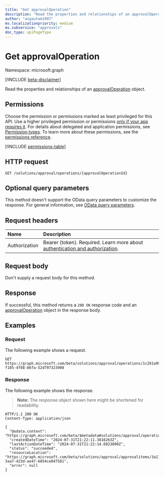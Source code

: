 ```yaml
---
title: "Get approvalOperation"
description: "Read the properties and relationships of an approvalOperation object."
author: "asgautam1997"
ms.localizationpriority: medium
ms.subservice: "approvals"
doc_type: apiPageType
---
```


# Get approvalOperation

Namespace: microsoft.graph

[!INCLUDE [beta-disclaimer](../../includes/beta-disclaimer.md)]

Read the properties and relationships of an [approvalOperation](../resources/approvaloperation.md) object.

## Permissions

Choose the permission or permissions marked as least privileged for this API. Use a higher privileged permission or permissions [only if your app requires it](/graph/permissions-overview#best-practices-for-using-microsoft-graph-permissions). For details about delegated and application permissions, see [Permission types](/graph/permissions-overview#permission-types). To learn more about these permissions, see the [permissions reference](/graph/permissions-reference).

<!-- {
  "blockType": "permissions",
  "name": "approvaloperation-get-permissions"
}
-->
[!INCLUDE [permissions-table](../includes/permissions/approvaloperation-get-permissions.md)]

## HTTP request

<!-- {
  "blockType": "ignored"
}
-->
``` http
GET /solutions/approval/operations/{approvalOperationId}
```

## Optional query parameters

This method doesn't support the OData query parameters to customize the response. For general information, see [OData query parameters](/graph/query-parameters).

## Request headers

|Name|Description|
|:---|:---|
|Authorization|Bearer {token}. Required. Learn more about [authentication and authorization](/graph/auth/auth-concepts).|

## Request body

Don't supply a request body for this method.

## Response

If successful, this method returns a `200 OK` response code and an [approvalOperation](../resources/approvaloperation.md) object in the response body.

## Examples

### Request

The following example shows a request.
<!-- {
  "blockType": "request",
  "name": "get_approvaloperation"
}
-->
``` http
GET https://graph.microsoft.com/beta/solutions/approval/operations/1c281a99-f105-4f88-86fa-52d797323908
```


### Response

The following example shows the response.
> **Note:** The response object shown here might be shortened for readability.
<!-- {
  "blockType": "response",
  "truncated": true,
  "@odata.type": "microsoft.graph.approvalOperation"
}
-->
``` http
HTTP/1.1 200 OK
Content-Type: application/json

{
  "@odata.context": "https://graph.microsoft.com/beta/$metadata#solutions/approval/operations/$entity",
  "createdDateTime": "2024-07-31T21:22:11.3816263Z",
  "lastActionDateTime": "2024-07-31T21:22:14.6923809Z",
  "status": "succeeded",
  "resourceLocation": "https://graph.microsoft.com/beta/solutions/approval/approvalitems/3a11d210-3aa7-423d-ae47-6854ce847581",
  "error": null
}
```

